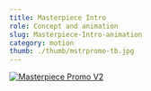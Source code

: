 ```yaml
---
title: Masterpiece Intro
role: Concept and animation
slug: Masterpiece-Intro-animation
category: motion
thumb: ./thumb/mstrpromo-tb.jpg
---
```


[![Masterpiece Promo V2](https://res.cloudinary.com/marcomontalbano/image/upload/v1622370517/video_to_markdown/images/youtube--W9KGTXfz6zg-c05b58ac6eb4c4700831b2b3070cd403.jpg)](https://youtu.be/W9KGTXfz6zg "Masterpiece Promo V2")
